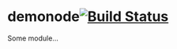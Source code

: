 # demonode[![Build Status](https://secure.travis-ci.org/simonfan/demonode.png?branch=master)](http://travis-ci.org/simonfan/demonode)

Some module...
